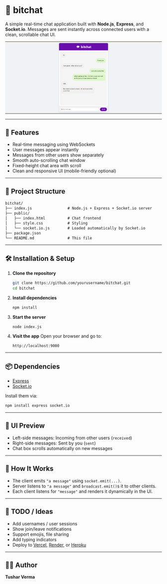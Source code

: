 # 💬 bitchat

A simple real-time chat application built with **Node.js**, **Express**, and **Socket.io**. Messages are sent instantly across connected users with a clean, scrollable chat UI.

![bitchat-screenshot](./public/screenshot.png)

---

## 🚀 Features

- Real-time messaging using WebSockets
- User messages appear instantly
- Messages from other users show separately
- Smooth auto-scrolling chat window
- Fixed-height chat area with scroll
- Clean and responsive UI (mobile-friendly optional)

---

## 📁 Project Structure

```
bitchat/
├── index.js                # Node.js + Express + Socket.io server
├── public/
│   ├── index.html          # Chat frontend
│   ├── style.css           # Styling
│   └── socket.io.js        # Loaded automatically by Socket.io
├── package.json
└── README.md               # This file
```

---

## 🛠️ Installation & Setup

1. **Clone the repository**

   ```bash
   git clone https://github.com/yourusername/bitchat.git
   cd bitchat
   ```

2. **Install dependencies**

   ```bash
   npm install
   ```

3. **Start the server**

   ```bash
   node index.js
   ```

4. **Visit the app**
   Open your browser and go to:
   ```
   http://localhost:9000
   ```

---

## 📦 Dependencies

- [Express](https://expressjs.com/)
- [Socket.io](https://socket.io/)

Install them via:

```bash
npm install express socket.io
```

---

## 📸 UI Preview

- Left-side messages: Incoming from other users (`received`)
- Right-side messages: Sent by you (`sent`)
- Chat box scrolls automatically on new messages

---

## 🧠 How It Works

- The client emits `"a message"` using `socket.emit(...)`.
- Server listens to `"a message"` and `broadcast.emit()`s it to other clients.
- Each client listens for `"message"` and renders it dynamically in the UI.

---

## 📌 TODO / Ideas

- Add usernames / user sessions
- Show join/leave notifications
- Support emojis, file sharing
- Add typing indicators
- Deploy to [Vercel](https://vercel.com), [Render](https://render.com), or [Heroku](https://www.heroku.com)

---

## 🧑‍💻 Author

**Tushar Verma**

